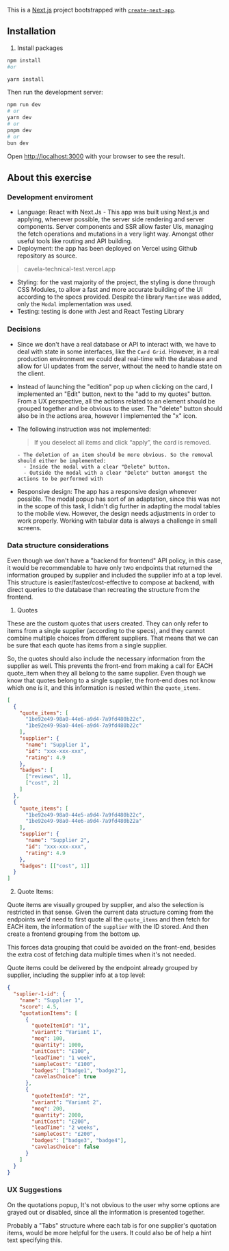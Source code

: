 This is a [Next.js](https://nextjs.org/) project bootstrapped with [`create-next-app`](https://github.com/vercel/next.js/tree/canary/packages/create-next-app).

## Installation

1. Install packages

```bash
npm install
#or

yarn install
```

Then run the development server:

```bash
npm run dev
# or
yarn dev
# or
pnpm dev
# or
bun dev
```

Open [http://localhost:3000](http://localhost:3000) with your browser to see the result.

## About this exercise

### Development enviroment

- Language: React with Next.Js - This app was built using Next.js and applying, whenever possible, the server side rendering and server components. Server components and SSR allow faster UIs, managing the fetch operations and mutations in a very light way. Amongst other useful tools like routing and API building.
- Deployment: the app has been deployed on Vercel using Github repository as source.
> cavela-technical-test.vercel.app
- Styling: for the vast majority of the project, the styling is done through CSS Modules, to allow a fast and more accurate building of the UI according to the specs provided. Despite the library `Mantine` was added, only the `Modal` implementation was used.
- Testing: testing is done with Jest and React Testing Library

### Decisions

- Since we don't have a real database or API to interact with, we have to deal with state in some interfaces, like the `Card Grid`. However, in a real production environment we could deal real-time with the database and allow for UI updates from the server, without the need to handle state on the client.

- Instead of launching the "edition" pop up when clicking on the card, I implemented an "Edit" button, next to the "add to my quotes" button. From a UX perspective, all the actions related to an element should be grouped together and be obvious to the user. The "delete" button should also be in the actions area, however I implemented the "x" icon.

- The following instruction was not implemented:

  > If you deselect all items and click “apply”, the card is removed.

      - The deletion of an item should be more obvious. So the removal should either be implemented:
        - Inside the modal with a clear "Delete" button.
        - Outside the modal with a clear "Delete" button amongst the actions to be performed with

- Responsive design: The app has a responsive design whenever possible. The modal popup has sort of an adaptation, since this was not in the scope of this task, I didn't dig further in adapting the modal tables to the mobile view. However, the design needs adjustments in order to work properly. Working with tabular data is always a challenge in small screens.

### Data structure considerations

Even though we don't have a "backend for frontend" API policy, in this case, it would be recommendable to have only two endpoints that returned the information grouped by supplier and included the supplier info at a top level. This structure is easier/faster/cost-effective to compose at backend, with direct queries to the database than recreating the structure from the frontend.

1. Quotes

These are the custom quotes that users created. They can only refer to items from a single supplier (according to the specs), and they cannot combine multiple choices from different suppliers. That means that we can be sure that each quote has items from a single supplier.

So, the quotes should also include the necessary information from the supplier as well. This prevents the front-end from making a call for EACH quote_item when they all belong to the same supplier. Even though we know that quotes belong to a single supplier, the front-end does not know which one is it, and this information is nested within the `quote_items`.

```json
[
  {
    "quote_items": [
      "1be92e49-98a0-44e6-a9d4-7a9fd480b22c",
      "1be92e49-98a0-44e6-a9d4-7a9fd480b22c"
    ],
    "supplier": {
      "name": "Supplier 1",
      "id": "xxx-xxx-xxx",
      "rating": 4.9
    },
    "badges": [
      ["reviews", 1],
      ["cost", 2]
    ]
  },
  {
    "quote_items": [
      "1be92e49-98a0-44e5-a9d4-7a9fd480b22c",
      "1be92e49-98a0-44e6-a9d4-7a9fd480b22a"
    ],
    "supplier": {
      "name": "Supplier 2",
      "id": "xxx-xxx-xxx",
      "rating": 4.9
    },
    "badges": [["cost", 1]]
  }
]
```

2. Quote Items:

Quote items are visually grouped by supplier, and also the selection is restricted in that sense. Given the current data structure coming from the endpoints we'd need to first quote all the `quote_items` and then fetch for EACH item, the information of the `supplier` with the ID stored. And then create a frontend grouping from the bottom up.

This forces data grouping that could be avoided on the front-end, besides the extra cost of fetching data multiple times when it's not needed.

Quote items could be delivered by the endpoint already grouped by supplier, including the supplier info at a top level:

```json
{
  "suplier-1-id": {
    "name": "Supplier 1",
    "score": 4.5,
    "quotationItems": [
      {
        "quoteItemId": "1",
        "variant": "Variant 1",
        "moq": 100,
        "quantity": 1000,
        "unitCost": "£100",
        "leadTime": "1 week",
        "sampleCost": "£100",
        "badges": ["badge1", "badge2"],
        "cavelasChoice": true
      },
      {
        "quoteItemId": "2",
        "variant": "Variant 2",
        "moq": 200,
        "quantity": 2000,
        "unitCost": "£200",
        "leadTime": "2 weeks",
        "sampleCost": "£200",
        "badges": ["badge3", "badge4"],
        "cavelasChoice": false
      }
    ]
  }
}
```

### UX Suggestions

On the quotations popup, It's not obvious to the user why some options are grayed out or disabled, since all the information is presented together.

Probably a "Tabs" structure where each tab is for one supplier's quotation items, would be more helpful for the users. It could also be of help a hint text specifying this.
